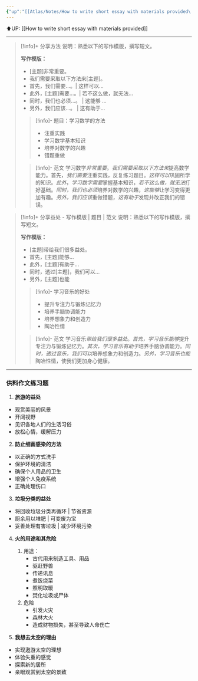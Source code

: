 ```yaml
---
{"up":"[[Atlas/Notes/How to write short essay with materials provided\|How to write short essay with materials provided]]","dg-publish":true,"permalink":"/atlas/notes/uasa-primary-school-short-essay-topic/","dgPassFrontmatter":true}
---
```


⬆️UP: [[How to write short essay with materials provided]]

---

> [!info]+ 分享方法 
> 说明：熟悉以下的写作模版，撰写短文。
> 
> **写作模版：**
> - [主题]非常重要。
> - 我们需要采取以下方法来[主题]。
> - 首先，我们需要...。| 这样可以...
> - 此外，[主题]需要...。| 若不这么做，就无法...
> - 同时，我们也必须...。 | 这能够 ...
> - 另外，我们应该...。 | 这有助于...
>
> > [!info]- 题目：学习数学的方法
> > - 注重实践
> > - 学习数学基本知识
> > - 培养对数学的兴趣
> > - 错题重做
>
> > [!info]- 范文
> > 学习数学*非常重要*。*我们需要采取以下方法来*提高数学能力。首先，*我们需要*注重实践，反复练习题目。*这样可以*巩固所学的知识。*此外*，*学习数学需要*掌握基本知识，*若不这么做，就无法*打好基础。*同时，我们也必须*培养对数学的兴趣，*这能够*让学习变得更加有趣。*另外，我们应该*重做错题，*这有助于*发现并改正我们的错误。

> [!info]+ 分享益处  - 写作模版 | 题目 | 范文
> 说明：熟悉以下的写作模版，撰写短文。
> 
> **写作模版：**
> - [主题]带给我们很多益处。
> - 首先，[主题]能够...
> - 此外，[主题]有助于...
> - 同时，透过[主题]，我们可以...
> - 另外，[主题]也能
> 
> > [!info]- 学习音乐的好处
> > - 提升专注力与锻炼记忆力
> > - 培养手脑协调能力
> > - 培养想象力和创造力
> > - 陶冶性情
> 
> > [!info]- 范文
> > 学习音乐*带给我们很多益处*。*首先，学习音乐能够*提升专注力与锻炼记忆力。*其次，学习音乐有助于*培养手脑协调能力。*同时，透过音乐，我们可以*培养想象力和创造力。*另外，学习音乐也能*陶冶性情，使我们更加身心健康。

---
### 供料作文练习题

1. **旅游的益处**
- 观赏美丽的风景
- 开阔视野
- 见识各地人们的生活习俗
- 放松心情，缓解压力

2. **防止细菌感染的方法**
- 以正确的方式洗手
- 保护环境的清洁
- 确保个人用品的卫生
- 增强个人免疫系统
- 正确处理伤口

3. **垃圾分类的益处**
- 将回收垃圾分类再循环 | 节省资源
- 厨余用以堆肥 | 可变废为宝
- 妥善处理有害垃圾 | 减少环境污染

4. **火的用途和其危险**
	1. 用途：
		- 古代用来制造工具、用品
		- 驱赶野兽
		- 传递讯息
		- 煮饭烧菜
		- 照明取暖
		- 焚化垃圾或尸体
	2. 危险
		- 引发火灾
		- 森林大火
		- 造成财物损失，甚至导致人命伤亡

5. **我想去太空的理由**
- 实现遨游太空的理想
- 体验失重的感觉
- 探索新的居所
- 亲眼观赏到太空的景致